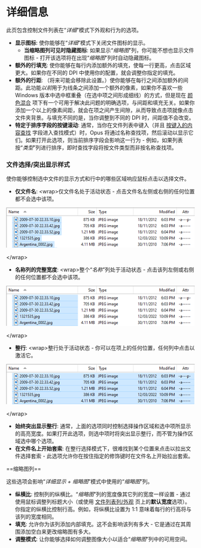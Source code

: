 # 详细信息

此页包含控制文件列表在“*详细*”模式下外观和行为的选项。

- **显示图标**: 使你能够在“*详细*”模式下关闭文件图标的显示。
  - **当缩略图列可见时隐藏图标**: 如果显示“*缩略图*”列，你可能不想也显示文件图标 - 打开该选项将在出现“*缩略图*”列时自动隐藏图标。
- **额外的行填充**: 使你能够在每行内添加额外的填充，使每一行更高，点击区域更大。如果你在不同的 DPI 中使用你的配置，就会调整你指定的填充。
- **额外的行距**: （将来可能会移除此设置。）使你能够在每行之间添加额外的间距。此功能*以前*用于为线条之间添加一个额外的像素，如果你不喜欢一些 Windows 版本中选中框重叠（在选中项之间形成细线）的方式，但是现在 [颜色混合](/Manual/preferences/preferences_categories/colors_and_fonts/color_blending.zh.md) 项下有一个可用于解决此问题的明确选项，与间距和填充无关。如果你添加一个以上的像素间距，就会在项之间产生间隙，从而导致点击项就像点击文件夹背景。与填充不同的是，当你调整到不同的 DPI 时，间距值不会改变。
- **特定于排序字段的按键滚动**: 通常，当你在文件列表中键入（并且 [按键入的内容查找](/Manual/basic_concepts/the_lister/find-as-you-type_field.zh.md) 字段进入查找模式）时，Opus 将通过名称查找项，然后滚动以显示它们。如果打开此选项，则当前排序字段会影响这一行为 - 例如，如果列表按“*类型*”列进行排序，即时查找字段将按文件类型而非按名称查找项。

  

### 文件选择/突出显示样式

使你能够控制选中文件的显示方式和行中的哪些区域响应鼠标点击以选择文件。

- **仅文件名**: \<wrap\>仅文件名处于活动状态 - 点击文件名左侧或右侧的任何位置都不会选中该项。

  
  
![](/Manual/images/media/13/fileselection_nameonly.png)  
  
\</wrap\>

- **名称列的完整宽度**: \<wrap\>整个“*名称*”列处于活动状态 - 点击该列左侧或右侧的任何位置都不会选中该项。

  
  
![](/Manual/images/media/13/fileselection_fullwidth.png)  
  
\</wrap\>

- **整行**: \<wrap\>整行处于活动状态 - 你可以在项上的任何位置，任何列中点击以激活它。

  
  
![](/Manual/images/media/13/fileselection_fullrow.png)  
  
\</wrap\>

- **始终突出显示整行**: 通常，上面的选项同时控制选择操作区域和选中项所显示的高亮宽度。如果打开此选项，则选中项时将突出显示整行，而不管为操作区域选中哪个选项。
- **在文件名上开始套索**: 在整行选择模式下，很难找到某个位置来点击以拉出文件选择套索 - 此选项允许你在按住指定的修饰键时在文件名上开始拉出套索。

  
==缩略图列==

这些选项会影响“*详细显示 + 缩略图*”模式中使用的“*缩略图*”列。

- **纵横比**: 控制列的纵横比。“*缩略图*”列的宽度像其它列的宽度一样设置 - 通过使用鼠标调整列标题大小（或使用 [文件列表列/外观](/Manual/preferences/preferences_categories/file_display_columns/appearance.zh.md) 页上的**默认宽度**选项）。你指定的纵横比控制行高。例如，将纵横比设置为 1:1 意味着每行的行高将与该列的宽度相同。
- **填充**: 允许你为该列添加内部填充。这不会影响该列有多大 - 它是通过在其周围添加空白来更改缩略图有多大。
- **调整模式**: 让你能够选择如何调整图像大小以适合“*缩略图*”列中的可用空间。